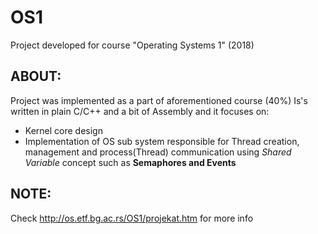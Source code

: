 # OS1
Project developed for course "Operating Systems 1" (2018)
## ABOUT:
Project was implemented as a part of aforementioned course (40%)
Is's written in plain C/C++ and a bit of Assembly and it focuses on:
* Kernel core design
* Implementation of OS sub system responsible for Thread creation, management and process(Thread) communication using *Shared Variable* concept such as **Semaphores and Events**
## NOTE:
Check http://os.etf.bg.ac.rs/OS1/projekat.htm for more info
